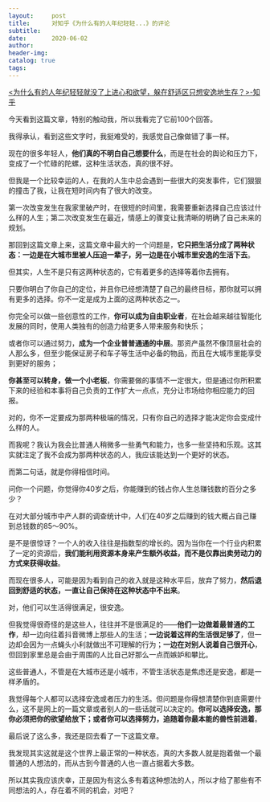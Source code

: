 ```yaml
---
layout:     post  
title:      对知乎《为什么有的人年纪轻轻...》的评论
subtitle:  
date:       2020-06-02
author:  
header-img: 
catalog: true  
tags:
---
```

[<为什么有的人年纪轻轻就没了上进心和欲望，躲在舒适区只想安逸地生存？>-知乎](https://www.zhihu.com/question/323480330)

今天看到这篇文章，特别的触动我，所以我看完了它前100个回答。

我得承认，看到这些文字时，我挺难受的，我感觉自己像做错了事一样。

现在的很多年轻人，**他们真的不明白自己想要什么**，而是在社会的舆论和压力下，变成了一个忙碌的陀螺，这种生活状态，真的很不好。

但我是一个比较幸运的人，在我的人生中总会遇到一些很大的突发事件，它们狠狠的撞击了我，让我在短时间内有了很大的改变。

第一次改变发生在我家里破产时，在很短的时间里，我需要重新选择自己应该过什么样的人生；第二次改变发生在最近，情感上的骤变让我清晰的明确了自己未来的规划。

那回到这篇文章上来，这篇文章中最大的一个问题是，**它只把生活分成了两种状态：一边是在大城市里被人压迫一辈子，另一边是在小城市里安逸的生活下去**。

但其实，人生不是只有这两种状态的，它有着更多的选择等着你去拥有。

只要你明白了你自己的定位，并且你已经想清楚了自己的最终目标，那你就可以拥有更多的选择。你不一定是成为上面的这两种状态之一。

你完全可以做一些创意性的工作，**你可以成为自由职业者**，在社会越来越往智能化发展的同时，使用人类独有的创造力给更多人带来服务和快乐；

或者你可以通过努力，**成为一个企业普普通通的中层**。那资产虽然不像顶层社会的人那么多，但至少能保证房子和车子等生活中必备的物品，而且在大城市里能享受到更好的服务；

**你甚至可以转身，做一个小老板**，你需要做的事情不一定很大，但是通过你所积累下来的经验和本事将自己负责的工作扩大一点点，充分让市场给你相应能力的回报。

对的，你不一定要成为那两种极端的情况，只有你自己的选择才能决定你会变成什么样的人。

而我呢？我认为我会比普通人稍微多一些勇气和能力，也多一些坚持和乐观。这其实就注定了我不会成为那两种状态的人，我应该能达到一个更好的状态。


而第二句话，就是你得相信时间。

问你一个问题，你觉得你40岁之后，你能赚到的钱占你人生总赚钱数的百分之多少？

在对大部分城市中产人群的调查统计中，人们在40岁之后赚到的钱大概占自己赚到总钱数的85～90%。

是不是很惊讶？一个人的收入往往是指数型的增长的。因为当你在一个行业内积累了一定的资源后，**我们能利用资源本身来产生额外收益，而不是仅靠出卖劳动力的方式来获得收益**。

而现在很多人，可能是因为看到自己的收入就是这种水平后，放弃了努力，**然后退回到舒适的状态，一直让自己保持在这种状态中不出来**。

对，他们可以生活得很满足，很安逸。

但我觉得很奇怪的是这些人，往往并不是很满足的——**他们一边做着最普通的工作**，却一边向往着抖音微博上那些人的生活；**一边说着这样的生活很足够了**，但一边却会因为一点蝇头小利就做出不可理解的行为；**一边在对别人说着自己很开心**，但回到家里总是会由于周围的人比自己好那么一点而嫉妒和攀比。

这些普通人，不管是在大城市还是小城市，不管生活状态是焦虑还是安逸，都是一样矛盾的。

我觉得每个人都可以选择安逸或者压力的生活。但问题是你得想清楚你到底需要什么，这不是网上的一篇文章或者别人的一些话就可以决定的。**你可以选择安逸，那你必须把你的欲望给放下；或者你可以选择努力，追随着你最本能的兽性前进着**。

最后说了这么多，我还是回去看了一下这篇文章。

我发现其实这就是这个世界上最正常的一种状态，真的大多数人就是抱着做一个最普通的人想法的，而从古到今普通的人也一直占据着大多数。

所以其实我应该庆幸，正是因为有这么多有着这种想法的人，所以才给了那些有不同想法的人，存在着不同的机会，对吧？